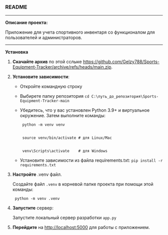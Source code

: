 ### README
***
**Описание проекта:**

Приложение для учета спортивного инвентаря со функционалом для пользователей и администраторов.
***
**Установка**

1. **Скачайте архив** по этой сслыке <https://github.com/Gelzy788/Sports-Equipment-Tracker/archive/refs/heads/main.zip>.

2. **Установите зависимости**:
      * Откройте командную строку
      * Выбирете папку репозитория ```cd C:\путь_до_репозитория\Sports-Equipment-Tracker-main```
      * Убедитесь, что у вас установлен Python 3.9+ и виртуальное окружение. Затем выполните команды:
        
             python -m venv venv
  
        
             source venv/bin/activate # для Linux/Mac
  
        
             venv\Scripts\activate    # для Windows
          
      * Установите зависимости из файла requirements.txt:  ```pip install -r requirements.txt```


3. **Настройте** .venv файл.

   Создайте файл ```.venv``` в корневой папке проекта при помощи этой команды:

        python -m venv .venv

4. **Запустите** сервер:

   Запустите локальный сервер разработки ```app.py```

5. **Перейдите** на <http://localhost:5000> для работы с приложением.
